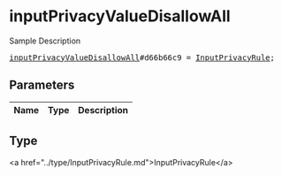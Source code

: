 # inputPrivacyValueDisallowAll

Sample Description

<pre>
<a href="../constructor/inputPrivacyValueDisallowAll.md">inputPrivacyValueDisallowAll</a>#d66b66c9 = <a href="../type/InputPrivacyRule.md">InputPrivacyRule</a>;
</pre>

## Parameters

| Name | Type | Description |
|------|:----:|-------------|

## Type

&lt;a href=&#34;../type/InputPrivacyRule.md&#34;&gt;InputPrivacyRule&lt;/a&gt;
